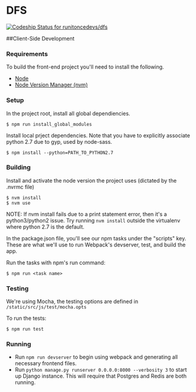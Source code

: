# DFS

[![Codeship Status for runitoncedevs/dfs](https://codeship.com/projects/c31f7a20-ae27-0132-eb40-0283b9bcbbf1/status?branch=master)](https://codeship.com/projects/68807)

<!--

NOTE: Pulled from 'readme' file, not sure if this is accurate.


The purpose of this project is to make it insanely easy to start up a python3.4 + django1.7 project. It uses Vagrant to do so.

##### Prerequisites:

* [Vagrant](https://www.vagrantup.com/downloads.html)
* Git

##### Step 1:

1. git <code>clone https://GITUSERNAME@bitbucket.org/GITUSERNAME/vagrant-django.git</code>
2.	 cd vagrant-django
3. 	 vagrant up
4. 	 vagrant ssh

To connect from a browser on your local computer, bring up gunicorn or runserver:

    cd /vagrant && ./manage.py runserver 127.0.0.1:8000

or

    cd /vagrant && /home/vagrant/venv/bin/gunicorn mysite.wsgi
-->

##Client-Side Development


### Requirements

To build the front-end project you'll need to install the following.

* [Node](https://nodejs.org/)
* [Node Version Manager (nvm)](https://github.com/creationix/nvm)


### Setup


In the project root, install all global dependiencies.

    $ npm run install_global_modules

Install local prject dependencies. Note that you have to explicitly associate python 2.7 due to gyp, used by node-sass.

    $ npm install --python=PATH_TO_PYTHON2.7


### Building

Install and activate the node version the project uses (dictated by the .nvrmc file)

    $ nvm install
    $ nvm use

NOTE: If nvm install fails due to a print statement error, then it's a python3/python2 issue. Try running `nvm install`
outside the virtualenv where python 2.7 is the default.

In the package.json file, you'll see our npm tasks under the "scripts" key. These are what we'll use to run Webpack's devserver, test, and build the app.

Run the tasks with npm's run command:

    $ npm run <task name>


### Testing

We're using Mocha, the testing options are defined in <code>/static/src/js/test/mocha.opts</code>

To run the tests:

    $ npm run test


### Running

- Run `npm run devserver` to begin using webpack and generating all necessary frontend files.
- Run `python manage.py runserver 0.0.0.0:8000 --verbosity 3` to start up Django instance. This will require that Postgres
and Redis are both running.

